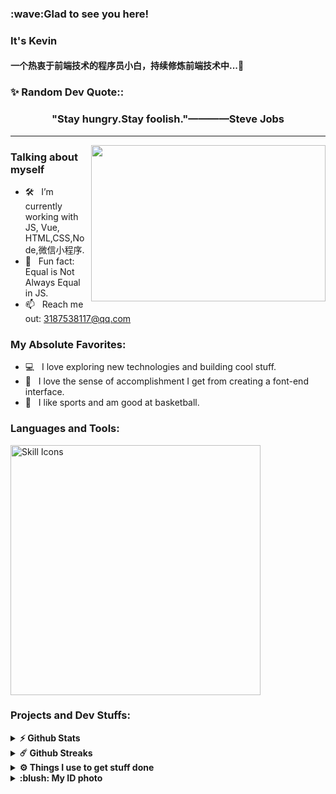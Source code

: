 <h3>:wave:Glad to see you here! </h3>
 <h3>It's Kevin</h3>
 <h4>一个热衷于前端技术的程序员小白，持续修炼前端技术中...🚀</h4>

<h3 align="left">✨ Random Dev Quote::</h3>
<div align="center">
    <h3>"Stay hungry.Stay foolish."————Steve Jobs</h3>
</div>
<hr>
<img align="right" height="250" width="375" alt="" src="https://raw.githubusercontent.com/iampavangandhi/iampavangandhi/master/gifs/coder.gif" />
<h3>Talking about myself</h3>

- 🛠 &nbsp; I’m currently working with JS, Vue, HTML,CSS,Node,微信小程序.
- 👾 &nbsp; Fun fact: Equal is Not Always Equal in JS.
- 📫 &nbsp; Reach me out: 3187538117@qq.com

### My Absolute Favorites:
- 💻 &nbsp; I love exploring new technologies and building cool stuff.
- 📰 &nbsp; I love the sense of accomplishment I get from creating a font-end interface.
- :basketball: &nbsp; I like sports and am good at basketball.

### Languages and Tools:
<img width="400" src="https://go-skill-icons.vercel.app/api/icons?i=html,css,js,vue,mongodb,vscode&titles=true" alt="Skill Icons" title="Skill Icons">


### Projects and Dev Stuffs:

<details>
  <summary><b>⚡ Github Stats</b></summary>

  <br />
  <img height="180em" src="https://github-readme-stats.vercel.app/api?username=Kevin-Chen19&show_icons=true&hide_border=true&&count_private=true&include_all_commits=true" />
  <img height="180em" src="https://github-readme-stats.vercel.app/api/top-langs/?username=Kevin-Chen19&exclude_repo=KNN-Image-Classification&show_icons=true&hide_border=true&layout=compact&langs_count=8"/>
</details>
<details>
  <summary><b>☄️ Github Streaks</b></summary>

  <br />
  <img height="180em" src="https://github-readme-streak-stats.herokuapp.com/?user=Kevin-Chen19&hide_border=true" />
</details>

<details>
  <br />
  <summary><b>⚙️ Things I use to get stuff done</b></summary>
  	<ul>
	    <li><b>Code Editor:</b> VSCode - The best editor out there</li>
        <li><b>Data Base Tool:</b> MongoDBCompass - The MongoDB GUI</li>
        <li><b>Git Tool:</b> GitHub Desktop - A convenient git visualization management tool</li>
 	    <li><b>Other Tools:</b> Postman, 微信开发者工具，HBuilderX - Some of the tools I've used</li>
        <li><b>Learing Resource:</b> 语雀，LeetCode,CSDN - I often browse places to learn</li>
        <li><b>Component Resource:</b> Swiper,Element Plus,iconfont - The resources I commonly use in projects</li>
	</ul>
</details>

<details>
  <br />
  <summary><b>:blush: My ID photo</b></summary>
  <img width="180em"  src="1663212901280.jpg"/>
</details>

